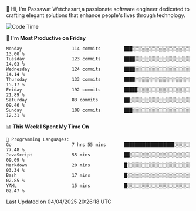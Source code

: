 
👋 Hi, I'm Passawat Wetchasart,a passionate software engineer dedicated to crafting elegant solutions that enhance people's lives through technology.


<!--START_SECTION:waka-->
![Code Time](http://img.shields.io/badge/Code%20Time-1%2C983%20hrs%2033%20mins-blue)

📅 **I'm Most Productive on Friday** 

```text
Monday                   114 commits         ███░░░░░░░░░░░░░░░░░░░░░░   13.00 % 
Tuesday                  123 commits         ████░░░░░░░░░░░░░░░░░░░░░   14.03 % 
Wednesday                124 commits         ████░░░░░░░░░░░░░░░░░░░░░   14.14 % 
Thursday                 133 commits         ████░░░░░░░░░░░░░░░░░░░░░   15.17 % 
Friday                   192 commits         █████░░░░░░░░░░░░░░░░░░░░   21.89 % 
Saturday                 83 commits          ██░░░░░░░░░░░░░░░░░░░░░░░   09.46 % 
Sunday                   108 commits         ███░░░░░░░░░░░░░░░░░░░░░░   12.31 % 
```


📊 **This Week I Spent My Time On** 

```text
💬 Programming Languages: 
Go                       7 hrs 55 mins       ███████████████████░░░░░░   77.48 % 
JavaScript               55 mins             ██░░░░░░░░░░░░░░░░░░░░░░░   09.09 % 
Markdown                 20 mins             █░░░░░░░░░░░░░░░░░░░░░░░░   03.34 % 
Bash                     17 mins             █░░░░░░░░░░░░░░░░░░░░░░░░   02.85 % 
YAML                     15 mins             █░░░░░░░░░░░░░░░░░░░░░░░░   02.47 % 
```


 Last Updated on 04/04/2025 20:26:18 UTC
<!--END_SECTION:waka-->

<!--
**markpassawat/markpassawat** is a ✨ _special_ ✨ repository because its `README.md` (this file) appears on your GitHub profile.

Here are some ideas to get you started:

- 🔭 I’m currently working on ...
- 🌱 I’m currently learning ...
- 👯 I’m looking to collaborate on ...
- 🤔 I’m looking for help with ...
- 💬 Ask me about ...
- 📫 How to reach me: ...
- 😄 Pronouns: He/Him
- ⚡ Fun fact: ...
-->
